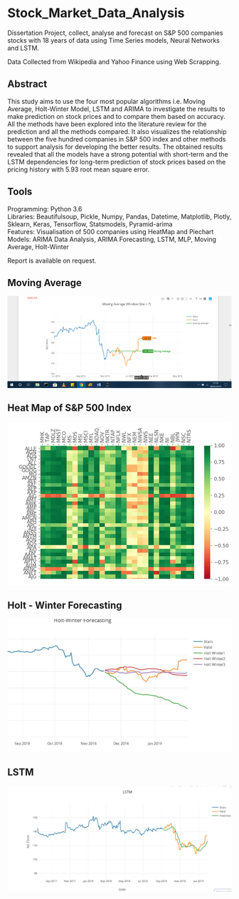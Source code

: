 # Stock_Market_Data_Analysis
Dissertation Project, collect, analyse and forecast on S&amp;P 500 companies stocks with 18 years of data using Time Series models, Neural Networks and LSTM.

Data Collected from Wikipedia and Yahoo Finance using Web Scrapping.

## Abstract

This study aims to use the four most popular algorithms i.e. Moving Average, Holt-Winter Model, LSTM and ARIMA to investigate the results to make prediction on stock prices and to compare them based on accuracy. All the methods have been explored into the literature review for the prediction and all the methods compared. It also visualizes the relationship between the five hundred companies in S&P 500 index and other methods to support analysis for developing the better results.
The obtained results revealed that all the models have a strong potential with short-term and the LSTM dependencies for long-term prediction of stock prices based on the pricing history with 5.93 root mean square error.

## Tools

Programming: Python 3.6<br />
Libraries: Beautifulsoup, Pickle, Numpy, Pandas, Datetime, Matplotlib, Plotly, Sklearn, Keras, Tensorflow, Statsmodels, Pyramid-arima <br />
Features: Visualisation of 500 companies using HeatMap and Piechart <br />
Models: ARIMA Data Analysis, ARIMA Forecasting, LSTM, MLP, Moving Average, Holt-Winter <br />

Report is available on request.
## Moving Average
![](Screenshots/Screenshot%20(70).png)

## Heat Map of S&P 500 Index 
![](Screenshots/zoomin.JPG)

## Holt - Winter Forecasting
![](Screenshots/hw315.JPG)

## LSTM 
![](Screenshots/lstmp.JPG)
